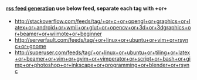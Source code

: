 #### [rss feed generation](http://meta.stackexchange.com/questions/3403/rss-feed-of-your-favorite-tags) use below feed, separate each tag with +or+
* http://stackoverflow.com/feeds/tag/+or+c+or+opengl+or+graphics+or+latex+or+android+or+wmii+or+glut+or+opencv+or+3d+or+3dgraphics+or+beamer+or+wiimote+or+beginner
* http://serverfault.com/feeds/tag/+or+linux+or+ubuntu+or+vim+or+rsync+or+gnome
* http://superuser.com/feeds/tag/+or+linux+or+ubuntu+or+tiling+or+latex+or+beamer+or+vim+or+gvim+or+vimperator+or+script+or+bash+or+gimp+or+photoshop+or+inkscape+or+programming+or+blender+or+rsync

